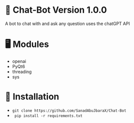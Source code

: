 # 🤖 Chat-Bot Version 1.0.0
A bot to chat with and ask any question uses the chatGPT API

# 🖥️ Modules
- openai
- PyQt6
- threading
- sys

# 🔮 Installation
 - ``` git clone https://github.com/SanadAbuJbaraX/Chat-Bot ```
 - ```  pip install -r requirements.txt ```
